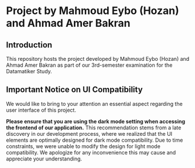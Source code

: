 # Project by Mahmoud Eybo (Hozan) and Ahmad Amer Bakran

## Introduction
This repository hosts the project developed by Mahmoud Eybo (Hozan) and Ahmad Amer Bakran as part of our 3rd-semester examination for the Datamatiker Study.

## Important Notice on UI Compatibility
We would like to bring to your attention an essential aspect regarding the user interface of this project. 

**Please ensure that you are using the dark mode setting when accessing the frontend of our application.** 
This recommendation stems from a late discovery in our development process, where we realized that the UI elements are optimally designed for dark mode compatibility. 
Due to time constraints, we were unable to modify the design for light mode compatibility. We apologize for any inconvenience this may cause and appreciate your understanding.
